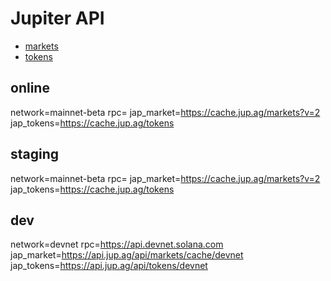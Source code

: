 # Jupiter API

- [markets](https://cache.jup.ag/markets?v=2)
- [tokens](https://cache.jup.ag/tokens)

## online
network=mainnet-beta
rpc=
jap_market=https://cache.jup.ag/markets?v=2
jap_tokens=https://cache.jup.ag/tokens

## staging
network=mainnet-beta
rpc=
jap_market=https://cache.jup.ag/markets?v=2
jap_tokens=https://cache.jup.ag/tokens

## dev
network=devnet
rpc=https://api.devnet.solana.com
jap_market=https://api.jup.ag/api/markets/cache/devnet
jap_tokens=https://api.jup.ag/api/tokens/devnet

